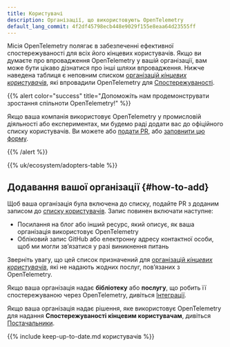 ```yaml
---
title: Користувачі
description: Організації, що використовують OpenTelemetry
default_lang_commit: 4f2df45798ecb448e9029f155e8eaa64d23555ff
---
```


Місія OpenTelemetry полягає в забезпеченні ефективної спостережуваності для всіх його кінцевих користувачів. Якщо ви думаєте про впровадження OpenTelemetry у вашій організації, вам може бути цікаво дізнатися про інші шляхи впровадження. Нижче наведена таблиця є неповним списком [організацій _кінцевих користувачів_](https://www.cncf.io/enduser/), які впровадили OpenTelemetry для [Спостережуваності](/docs/concepts/observability-primer/).

{{% alert color="success" title="Допоможіть нам продемонструвати зростання спільноти OpenTelemetry!" %}}

Якщо ваша компанія використовує OpenTelemetry у промисловій діяльності або експериментах, ми будемо раді додати вас до офіційного списку користувачів. Ви можете або [подати PR](#how-to-add), або [заповнити цю форму](https://forms.gle/K3pKmQdTc2eevLJv9).

{{% /alert %}}

{{% uk/ecosystem/adopters-table %}}

## Додавання вашої організації {#how-to-add}

Щоб ваша організація була включена до списку, подайте PR з доданим записом до [списку користувачів][adopters list]. Запис повинен включати наступне:

- Посилання на блог або інший ресурс, який описує, як ваша організація використовує OpenTelemetry
- Обліковий запис GitHub або електронну адресу контактної особи, щоб ми могли звʼязатися у разі виникнення питань

Зверніть увагу, що цей список призначений для [організацій _кінцевих користувачів_](https://www.cncf.io/enduser/), які не надають жодних послуг, повʼязаних з OpenTelemetry.

Якщо ваша організація надає **бібліотеку** або **послугу**, що робить її спостережуваною через OpenTelemetry, дивіться [Інтеграції](/ecosystem/integrations/).

Якщо ваша організація надає рішення, яке використовує OpenTelemetry для надання
**Спостережуваності кінцевим користувачам**, дивіться [Постачальники](/ecosystem/vendors).

{{% include keep-up-to-date.md користувачів %}}

[adopters list]: https://github.com/open-telemetry/opentelemetry.io/tree/main/data/ecosystem/adopters.yaml
